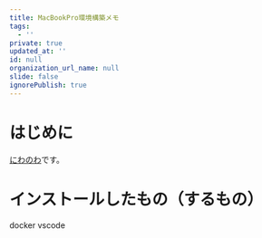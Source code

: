 ```yaml
---
title: MacBookPro環境構築メモ
tags:
  - ''
private: true
updated_at: ''
id: null
organization_url_name: null
slide: false
ignorePublish: true
---
```

# はじめに
[にわのわ](https://twitter.com/niwa_nowa)です。
# インストールしたもの（するもの）
docker
vscode